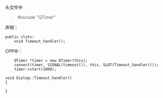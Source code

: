 头文件中
> #include "QTimer"

声明：
```
public slots:
    void Timeout_handler();

```

CPP中：
```
    QTimer *timer = new QTimer(this);
    connect(timer, SIGNAL(timeout()), this, SLOT(Timeout_handler()));
    timer->start(1000);

void Dialog::Timeout_handler()
{

}
```